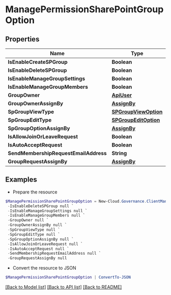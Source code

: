 # ManagePermissionSharePointGroupOption
## Properties

Name | Type | Description | Notes
------------ | ------------- | ------------- | -------------
**IsEnableCreateSPGroup** | **Boolean** |  | [optional] 
**IsEnableDeleteSPGroup** | **Boolean** |  | [optional] 
**IsEnableManageGroupSettings** | **Boolean** |  | [optional] 
**IsEnableManageGroupMembers** | **Boolean** |  | [optional] 
**GroupOwner** | [**ApiUser**](ApiUser.md) |  | [optional] 
**GroupOwnerAssignBy** | [**AssignBy**](AssignBy.md) |  | [optional] 
**SpGroupViewType** | [**SPGroupViewOption**](SPGroupViewOption.md) |  | [optional] 
**SpGroupEditType** | [**SPGroupEditOption**](SPGroupEditOption.md) |  | [optional] 
**SpGroupOptionAssignBy** | [**AssignBy**](AssignBy.md) |  | [optional] 
**IsAllowJoinOrLeaveRequest** | **Boolean** |  | [optional] 
**IsAutoAcceptRequest** | **Boolean** |  | [optional] 
**SendMembershipRequestEmailAddress** | **String** |  | [optional] 
**GroupRequestAssignBy** | [**AssignBy**](AssignBy.md) |  | [optional] 

## Examples

- Prepare the resource
```powershell
$ManagePermissionSharePointGroupOption = New-Cloud.Governance.ClientManagePermissionSharePointGroupOption  -IsEnableCreateSPGroup null `
 -IsEnableDeleteSPGroup null `
 -IsEnableManageGroupSettings null `
 -IsEnableManageGroupMembers null `
 -GroupOwner null `
 -GroupOwnerAssignBy null `
 -SpGroupViewType null `
 -SpGroupEditType null `
 -SpGroupOptionAssignBy null `
 -IsAllowJoinOrLeaveRequest null `
 -IsAutoAcceptRequest null `
 -SendMembershipRequestEmailAddress null `
 -GroupRequestAssignBy null
```

- Convert the resource to JSON
```powershell
$ManagePermissionSharePointGroupOption | ConvertTo-JSON
```

[[Back to Model list]](../README.md#documentation-for-models) [[Back to API list]](../README.md#documentation-for-api-endpoints) [[Back to README]](../README.md)


